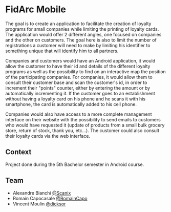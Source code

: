 # FidArc Mobile

The goal is to create an application to facilitate the creation of loyalty programs for small companies while limiting the printing of loyalty cards. The application would offer 2 different angles, one focused on companies and the other on customers. The goal here is also to limit the number of registrations a customer will need to make by limiting his identifier to something unique that will identify him to all partners.

Companies and customers would have an Android application, it would allow the customer to have their id and details of the different loyalty programs as well as the possibility to find on an interactive map the position of the participating companies. For companies, it would allow them to consult their customer base and scan the customer's id, in order to increment their "points" counter, either by entering the amount or by automatically incrementing it. If the customer goes to an establishment without having a loyalty card on his phone and he scans it with his smartphone, the card is automatically added to his cell phone.

Companies would also have access to a more complete management interface on their website with the possibility to send emails to customers who would have requested it (update of products from a small bulk grocery store, return of stock, thank you, etc...). The customer could also consult their loyalty cards via the web interface.


## Context

Project done during the 5th Bachelor semester in Android course.

## Team

* Alexandre Bianchi [@Scanix](https://github.com/Scanix)
* Romain Capocasale [@RomainCapo](https://github.com/RomainCapo)
* Vincent Moulin [@dicksor](https://github.com/dicksor)
